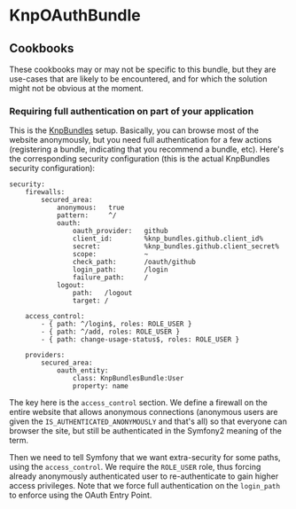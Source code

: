 # KnpOAuthBundle

## Cookbooks

These cookbooks may or may not be specific to this bundle, but they are use-cases that are likely to be encountered, and for which the solution might not be obvious at the moment.

### Requiring full authentication on part of your application

This is the [KnpBundles](http://knpbundles.com/) setup. Basically, you can browse most of the website anonymously, but you need full authentication for a few actions (registering a bundle, indicating that you recommend a bundle, etc). Here's the corresponding security configuration (this is the actual KnpBundles security configuration):

    security:
        firewalls:
            secured_area:
                anonymous:   true
                pattern:     ^/
                oauth:
                    oauth_provider:   github
                    client_id:        %knp_bundles.github.client_id%
                    secret:           %knp_bundles.github.client_secret%
                    scope:            ~
                    check_path:       /oauth/github
                    login_path:       /login
                    failure_path:     /
                logout:
                    path:   /logout
                    target: /

        access_control:
            - { path: ^/login$, roles: ROLE_USER }
            - { path: ^/add, roles: ROLE_USER }
            - { path: change-usage-status$, roles: ROLE_USER }

        providers:
            secured_area:
                oauth_entity:
                    class: KnpBundlesBundle:User
                    property: name

The key here is the `access_control` section. We define a firewall on the entire website that allows anonymous connections (anonymous users are given the `IS_AUTHENTICATED_ANONYMOUSLY` and that's all) so that everyone can browser the site, but still be authenticated in the Symfony2 meaning of the term.

Then we need to tell Symfony that we want extra-security for some paths, using the `access_control`. We require the `ROLE_USER` role, thus forcing already anonymously authenticated user to re-authenticate to gain higher access privileges. Note that we force full authentication on the `login_path` to enforce using the OAuth Entry Point.